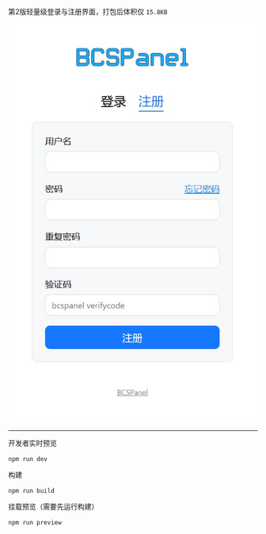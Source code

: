 第2版轻量级登录与注册界面，打包后体积仅 `15.8KB`

![](1.jpg)

***
开发者实时预览

```
npm run dev
```

构建

```
npm run build
```

挂载预览（需要先运行构建）

```
npm run preview
```
